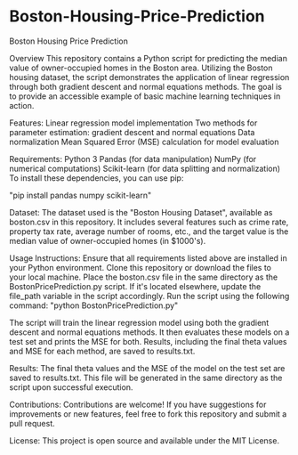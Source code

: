 # Boston-Housing-Price-Prediction
Boston Housing Price Prediction

Overview
This repository contains a Python script for predicting the median value of owner-occupied homes in the Boston area. Utilizing the Boston housing dataset, the script demonstrates the application of linear regression through both gradient descent and normal equations methods. The goal is to provide an accessible example of basic machine learning techniques in action.

Features:
Linear regression model implementation
Two methods for parameter estimation: gradient descent and normal equations
Data normalization
Mean Squared Error (MSE) calculation for model evaluation

Requirements:
Python 3
Pandas (for data manipulation)
NumPy (for numerical computations)
Scikit-learn (for data splitting and normalization)
To install these dependencies, you can use pip:

"pip install pandas numpy scikit-learn"

Dataset:
The dataset used is the "Boston Housing Dataset", available as boston.csv in this repository. It includes several features such as crime rate, property tax rate, average number of rooms, etc., and the target value is the median value of owner-occupied homes (in $1000's).

Usage Instructions:
Ensure that all requirements listed above are installed in your Python environment.
Clone this repository or download the files to your local machine.
Place the boston.csv file in the same directory as the BostonPricePrediction.py script. If it's located elsewhere, update the file_path variable in the script accordingly.
Run the script using the following command:
"python BostonPricePrediction.py"

The script will train the linear regression model using both the gradient descent and normal equations methods. It then evaluates these models on a test set and prints the MSE for both.
Results, including the final theta values and MSE for each method, are saved to results.txt.

Results:
The final theta values and the MSE of the model on the test set are saved to results.txt. This file will be generated in the same directory as the script upon successful execution.

Contributions:
Contributions are welcome! If you have suggestions for improvements or new features, feel free to fork this repository and submit a pull request.

License:
This project is open source and available under the MIT License.
